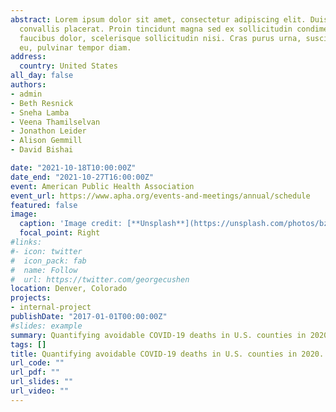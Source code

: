 ```yaml
---
abstract: Lorem ipsum dolor sit amet, consectetur adipiscing elit. Duis posuere tellusac
  convallis placerat. Proin tincidunt magna sed ex sollicitudin condimentum. Sed ac
  faucibus dolor, scelerisque sollicitudin nisi. Cras purus urna, suscipit quis sapien
  eu, pulvinar tempor diam.
address:
  country: United States
all_day: false
authors:
- admin
- Beth Resnick 
- Sneha Lamba 
- Veena Thamilselvan
- Jonathon Leider 
- Alison Gemmill 
- David Bishai

date: "2021-10-18T10:00:00Z"
date_end: "2021-10-27T16:00:00Z"
event: American Public Health Association
event_url: https://www.apha.org/events-and-meetings/annual/schedule
featured: false
image:
  caption: 'Image credit: [**Unsplash**](https://unsplash.com/photos/bzdhc5b3Bxs)'
  focal_point: Right
#links:
#- icon: twitter
#  icon_pack: fab
#  name: Follow
#  url: https://twitter.com/georgecushen
location: Denver, Colorado
projects:
- internal-project
publishDate: "2017-01-01T00:00:00Z"
#slides: example
summary: Quantifying avoidable COVID-19 deaths in U.S. counties in 2020.
tags: []
title: Quantifying avoidable COVID-19 deaths in U.S. counties in 2020.
url_code: ""
url_pdf: ""
url_slides: ""
url_video: ""
---
```


